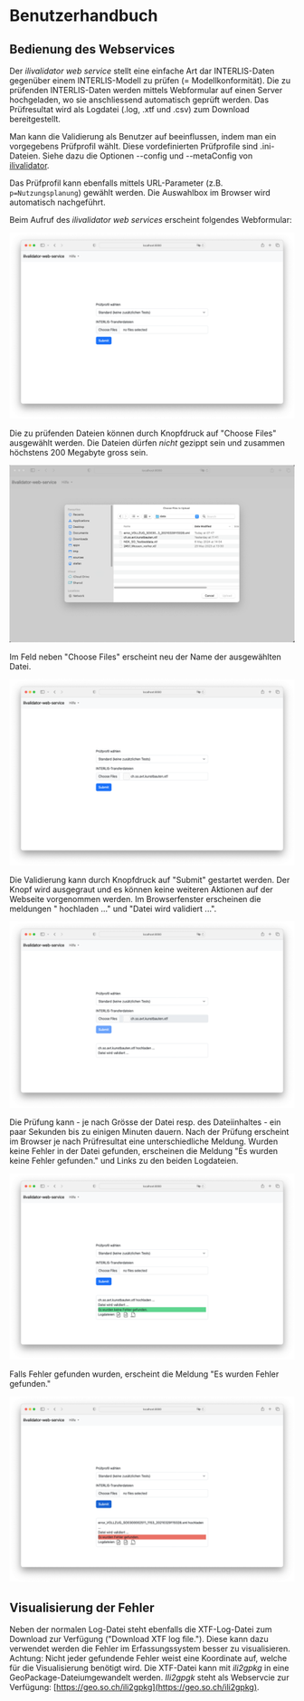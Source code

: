 # Benutzerhandbuch

## Bedienung des Webservices

Der *ilivalidator web service* stellt eine einfache Art dar INTERLIS-Daten gegenüber einem INTERLIS-Modell zu prüfen (= Modellkonformität). Die zu prüfenden INTERLIS-Daten werden mittels Webformular auf einen Server hochgeladen, wo sie anschliessend automatisch geprüft werden. Das Prüfresultat wird als Logdatei (.log, .xtf und .csv) zum Download bereitgestellt. 

Man kann die Validierung als Benutzer auf beeinflussen, indem man ein vorgegebens Prüfprofil wählt. Diese vordefinierten Prüfprofile sind .ini-Dateien. Siehe dazu die Optionen --config und --metaConfig von [ilivalidator](https://github.com/claeis/ilivalidator/blob/master/docs/ilivalidator.rst#aufruf-syntax).

Das Prüfprofil kann ebenfalls mittels URL-Parameter (z.B. `p=Nutzungsplanung`) gewählt werden. Die Auswahlbox im Browser wird automatisch nachgeführt.

Beim Aufruf des *ilivalidator web services* erscheint folgendes Webformular:

![ilivalidator Startseite](./images/ilivalidator01.png)

Die zu prüfenden Dateien können durch Knopfdruck auf "Choose Files" ausgewählt werden. Die Dateien dürfen *nicht* gezippt sein und zusammen höchstens 200 Megabyte gross sein.

![ilivalidator Dateidialog](./images/ilivalidator02.png)

Im Feld neben "Choose Files" erscheint neu der Name der ausgewählten Datei.

![ilivalidator Datei ausgewählt](./images/ilivalidator03.png)

Die Validierung kann durch Knopfdruck auf "Submit" gestartet werden. Der Knopf wird ausgegraut und es können keine weiteren Aktionen auf der Webseite vorgenommen werden. Im Browserfenster erscheinen die meldungen "<Dateiname> hochladen ..." und "Datei wird validiert ...". 

![ilivalidator Upload gestartet](./images/ilivalidator04.png)

Die Prüfung kann - je nach Grösse der Datei resp. des Dateiinhaltes - ein paar Sekunden bis zu einigen Minuten dauern. Nach der Prüfung erscheint im Browser je nach Prüfresultat eine unterschiedliche Meldung. Wurden keine Fehler in der Datei gefunden, erscheinen die Meldung "Es wurden keine Fehler gefunden." und Links zu den beiden Logdateien.

![ilivalidator Validierung Ok](./images/ilivalidator05.png)

Falls Fehler gefunden wurden, erscheint die Meldung "Es wurden Fehler gefunden."

![ilivalidator Validierung failed](./images/ilivalidator06.png)

## Visualisierung der Fehler

Neben der normalen Log-Datei steht ebenfalls die XTF-Log-Datei zum Download zur Verfügung ("Download XTF log file."). Diese kann dazu verwendet werden die Fehler im Erfassungssystem besser zu visualisieren. Achtung: Nicht jeder gefundende Fehler weist eine Koordinate auf, welche für die Visualisierung benötigt wird. Die XTF-Datei kann mit _ili2gpkg_ in eine GeoPackage-Dateiumgewandelt werden. _Ili2gpgk_ steht als Webservcie zur Verfügung: [https://geo.so.ch/ili2gpkg](https://geo.so.ch/ili2gpkg).
